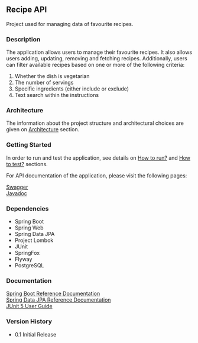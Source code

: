 ## Recipe API
Project used for managing data of favourite recipes.


### Description

The application allows users to manage their favourite recipes. It also allows users adding, updating, removing and fetching recipes. 
Additionally, users can filter available recipes based on one or more of the following criteria:

1. Whether the dish is vegetarian
2. The number of servings
3. Specific ingredients (either include or exclude)
4. Text search within the instructions


### Architecture

The information about the project structure and architectural choices are given on [Architecture](src/main/resources/docs/architecture.md) section.


### Getting Started

In order to run and test the application, see details on [How to run?](src/main/resources/docs/how_to_run.md) and [How to test?](src/main/resources/docs/how_to_test.md) sections.

For API documentation of the application, please visit the following pages: <br/>

[Swagger](http://localhost:8080/swagger-ui/index.html)<br/>
[Javadoc](src/main/resources/javadoc/index.html)


### Dependencies

* Spring Boot
* Spring Web
* Spring Data JPA
* Project Lombok
* JUnit
* SpringFox
* Flyway
* PostgreSQL


### Documentation
[Spring Boot Reference Documentation](https://docs.spring.io/spring-boot/docs/current/reference/htmlsingle/)<br/>
[Spring Data JPA Reference Documentation](https://docs.spring.io/spring-data/jpa/docs/current/reference/html/)<br/>
[JUnit 5 User Guide](https://junit.org/junit5/docs/snapshot/user-guide/)<br/>


### Version History

* 0.1 Initial Release


<br/>
<br/>